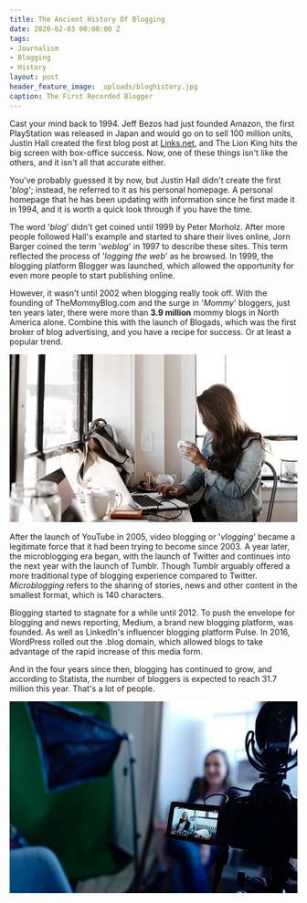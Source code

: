 ```yaml
---
title: The Ancient History Of Blogging
date: 2020-02-03 00:00:00 Z
tags:
- Journalism
- Blogging
- History
layout: post
header_feature_image: _uploads/bloghistory.jpg
caption: The First Recorded Blogger
---
```


Cast your mind back to 1994. Jeff Bezos had just founded Amazon, the first PlayStation was released in Japan and would go on to sell 100 million units, Justin Hall created the first blog post at [Links.net](http://www.links.net/vita/), and The Lion King hits the big screen with box-office success. Now, one of these things isn't like the others, and it isn't all that accurate either.

You've probably guessed it by now, but Justin Hall didn't create the first '*blog*'; instead, he referred to it as his personal homepage. A personal homepage that he has been updating with information since he first made it in 1994, and it is worth a quick look through if you have the time.

The word '*blog*' didn't get coined until 1999 by Peter Morholz. After more people followed Hall's example and started to share their lives online, Jorn Barger coined the term '*weblog*' in 1997 to describe these sites. This term reflected the process of '*logging the web*' as he browsed. In 1999, the blogging platform Blogger was launched, which allowed the opportunity for even more people to start publishing online.

However, it wasn't until 2002 when blogging really took off. With the founding of TheMommyBlog.com and the surge in '*Mommy*' bloggers, just ten years later, there were more than **3.9 million** mommy blogs in North America alone. Combine this with the launch of Blogads, which was the first broker of blog advertising, and you have a recipe for success. Or at least a popular trend.

[![The Mommy Blogger](/_uploads/blogger)](/_uploads/blogger)

After the launch of YouTube in 2005, video blogging or '*vlogging*' became a legitimate force that it had been trying to become since 2003.  A year later, the microblogging era began, with the launch of Twitter and continues into the next year with the launch of Tumblr. Though Tumblr arguably offered a more traditional type of blogging experience compared to Twitter. *Microblogging* refers to the sharing of stories, news and other content in the smallest format, which is 140 characters.

Blogging started to stagnate for a while until 2012. To push the envelope for blogging and news reporting, Medium, a brand new blogging platform, was founded. As well as LinkedIn's influencer blogging platform Pulse. In 2016, WordPress rolled out the .blog domain, which allowed blogs to take advantage of the rapid increase of this media form.

And in the four years since then, blogging has continued to grow, and according to Statista, the number of bloggers is expected to reach 31.7 million this year. That's a lot of people.

[![Vlogger](/_uploads/Vlogger.jpg)](/_uploads/Vlogger.jpg)
